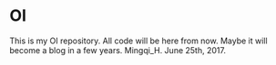 # OI
This is my OI repository.
All code will be here from now.
Maybe it will become a blog in a few years.
Mingqi_H.
June 25th, 2017.
